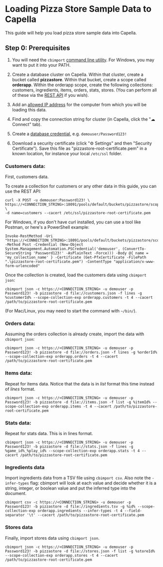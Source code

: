 # Loading Pizza Store Sample Data to Capella

This guide will help you load pizza store sample data into Capella.

## Step 0: Prerequisites

1. You will need the `cbimport` [command line utility](https://docs.couchbase.com/cloud/reference/command-line-tools.html). For Windows, you may want to put it into your PATH.

2. Create a database cluster on Capella. Within that cluster, create a bucket called **pizzastore**. Within that bucket, create a scope called **orderapp**. Within the orderapp scope, create the following collections: customers, ingredients, items, orders, stats, stores. (You can perform all of these via the [REST API](https://docs.couchbase.com/cloud/management-api-reference/index.html#tag/Buckets-Scopes-and-Collections) if you wish).

3. Add an [allowed IP address](https://docs.couchbase.com/cloud/clusters/allow-ip-address.html) for the computer from which you will be loading this data.

4. Find and copy the connection string for cluster (in Capella, click the "☁ Connect" tab).

5. Create a [database credential](https://docs.couchbase.com/cloud/clusters/manage-database-users.html#create-database-credentials), e.g. `demouser/Password123!`

6. Download a security certificate (click "⚙ Settings" and then "Security Certificate"). Save this file as "pizzastore-root-certificate.pem" in a known location, for instance your local `/etc/ssl` folder.

### Customers data:

First, customers data.

To create a collection for customers or any other data in this guide, you can use the REST API:

```
curl -X POST -u demouser:Password123! \
https://<CONNECTION_STRING>:18091/pools/default/buckets/pizzastore/scopes/orderapp/collections \
-d name=customers --cacert /etc/ssl/pizzastore-root-certificate.pem
```

For Windows, if you don't have curl installed, you can use a tool like Postman, or here's a PowerShell example:
```
Invoke-RestMethod -Uri "https://<CONNECTION_STRING>:18091/pools/default/buckets/pizzastore/scopes/orderapp/collections" -Method Post -Credential (New-Object System.Management.Automation.PSCredential('demouser', (ConvertTo-SecureString 'Password123!' -AsPlainText -Force))) -Body @{ name = 'my_collection_name' } -Certificate (Get-PfxCertificate -FilePath ".\pizzastore-root-certificate.pem") -ContentType "application/x-www-form-urlencoded"
```

Once the collection is created, load the customers data using `cbimport json`:

```
cbimport json -c https://<CONNECTION_STRING> -u demouser -p Password123! -b pizzastore -d file://customers.json -f lines -g %customerId% --scope-collection-exp orderapp.customers -t 4 --cacert /path/to/pizzastore-root-certificate.pem
```

(For Mac/Linux, you may need to start the command with `~/bin/`).

### Orders data:

Assuming the orders collection is already create, import the data with `cbimport json`:

```
cbimport json -c https://<CONNECTION_STRING> -u demouser -p Password123! -b pizzastore -d file://orders.json -f lines -g %orderId% --scope-collection-exp orderapp.orders -t 4 --cacert /path/to/pizzastore-root-certificate.pem
```

### Items data:

Repeat for items data. Notice that the data is in *list* format this time instead of *lines* format.

```
cbimport json -c https://<CONNECTION_STRING> -u demouser -p Password123! -b pizzastore -d file://items.json -f list -g %itemId% --scope-collection-exp orderapp.items -t 4 --cacert /path/to/pizzastore-root-certificate.pem
```

### Stats data:

Repeat for stats data. This is in lines format.

```
cbimport json -c https://<CONNECTION_STRING> -u demouser -p Password123! -b pizzastore -d file://stats.json -f lines -g %game_id%_%play_id% --scope-collection-exp orderapp.stats -t 4 --cacert /path/to/pizzastore-root-certificate.pem
```

### Ingredients data

Import ingredients data from a TSV file using `cbimport csv`. Also note the `-infer-types` flag: cbimport will look at each value and decide whether it is a string, integer, or boolean value and put the inferred type into the document.

```
cbimport csv -c https://<CONNECTION_STRING> -u demouser -p Password123! -b pizzastore -d file://ingredients.tsv -g %id% --scope-collection-exp orderapp.ingredients --infer-types -t 4 --field-separator '\t' --cacert /path/to/pizzastore-root-certificate.pem
```

### Stores data

Finally, import stores data using `cbimport json`.

```
cbimport json -c https://<CONNECTION_STRING> -u demouser -p Password123! -b pizzastore -d file://stores.json -f list -g %storeId% --scope-collection-exp orderapp.stores -t 4 --cacert /path/to/pizzastore-root-certificate.pem
```
